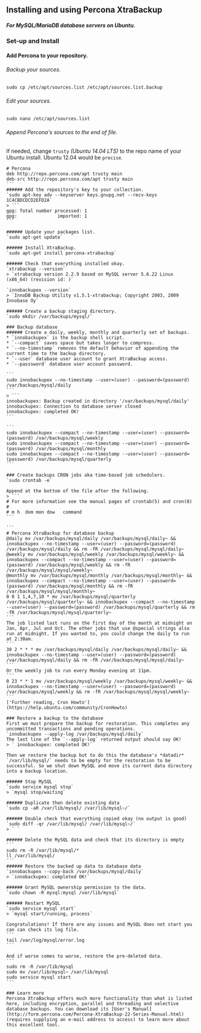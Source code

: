 ## Installing and using Percona XtraBackup
##### For MySQL/MariaDB database servers on Ubuntu.

### Set-up and Install
#### Add Percona to your repository.

###### Backup your sources.
`sudo cp /etc/apt/sources.list /etc/apt/sources.list.backup`

###### Edit your sources.
`sudo nano /etc/apt/sources.list`

###### Append Percona's sources to the end of file.
If needed, change `trusty` *(Ubuntu 14.04 LTS)* to the repo name of your Ubuntu install. Ubuntu 12.04 would be `precise`.
````
# Percona
deb http://repo.percona.com/apt trusty main
deb-src http://repo.percona.com/apt trusty main
```
###### Add the repository's key to your collection.
`sudo apt-key adv --keyserver keys.gnupg.net --recv-keys 1C4CBDCDCD2EFD2A`
> ```
gpg: Total number processed: 1
gpg:               imported: 1
```

###### Update your packages list.
`sudo apt-get update`

###### Install XtraBackup.
`sudo apt-get install percona-xtrabackup`

###### Check that everything installed okay.
`xtrabackup --version`
> `xtrabackup version 2.2.9 based on MySQL server 5.6.22 Linux (x86_64) (revision id: )`

`innobackupex --version`
> `InnoDB Backup Utility v1.5.1-xtrabackup; Copyright 2003, 2009 Innobase Oy`

###### Create a backup staging directory.
`sudo mkdir /var/backups/mysql/`

### Backup database
###### Create a daily, weekly, monthly and quarterly set of backups.
* `innobackupex` is the backup shell script.
* `--compact` saves space but takes longer to compress.
* `--no-timestamp` removes the default behavior of appending the current time to the backup directory.
* `--user` database user account to grant XtraBackup access.
* `--passsword` database user account password.

```
sudo innobackupex --no-timestamp --user=(user) --password=(password) /var/backups/mysql/daily
```
> ```
innobackupex: Backup created in directory '/var/backups/mysql/daily'
innobackupex: Connection to database server closed
innobackupex: completed OK!
```

```
sudo innobackupex --compact --no-timestamp --user=(user) --password=(password) /var/backups/mysql/weekly
sudo innobackupex --compact --no-timestamp --user=(user) --password=(password) /var/backups/mysql/monthly
sudo innobackupex --compact --no-timestamp --user=(user) --password=(password) /var/backups/mysql/quarterly
```

### Create backups CRON jobs aka time-based job schedulers.
`sudo crontab -e`

Append at the bottom of the file after the following.
> ```
# For more information see the manual pages of crontab(5) and cron(8)
#
# m h  dom mon dow   command
```

```
# Percona XtraBackup for database backup
@daily mv /var/backups/mysql/daily /var/backups/mysql/daily~ && innobackupex --no-timestamp --user=(user) --password=(password) /var/backups/mysql/daily && rm -fR /var/backups/mysql/mysql/daily~
@weekly mv /var/backups/mysql/weekly /var/backups/mysql/weekly~ && innobackupex --compact --no-timestamp --user=(user) --password=(password) /var/backups/mysql/weekly && rm -fR /var/backups/mysql/mysql/weekly~
@monthly mv /var/backups/mysql/monthly /var/backups/mysql/monthly~ && innobackupex --compact --no-timestamp --user=(user) --password=(password) /var/backups/mysql/monthly && rm -fR /var/backups/mysql/mysql/monthly~
0 0 1 1,4,7,10 * mv /var/backups/mysql/quarterly /var/backups/mysql/quarterly~ && innobackupex --compact --no-timestamp --user=(user) --password=(password) /var/backups/mysql/quarterly && rm -fR /var/backups/mysql/mysql/quarterly~
```
The job listed last runs on the first day of the month at midnight on Jan, Apr, Jul and Oct. The other jobs that use @special strings also run at midnight. If you wanted to, you could change the daily to run at 2:30am.
```
30 2 * * * mv /var/backups/mysql/daily /var/backups/mysql/daily~ && innobackupex --no-timestamp --user=(user) --password=(password) /var/backups/mysql/daily && rm -fR /var/backups/mysql/mysql/daily~
```
Or the weekly job to run every Monday evening at 11pm.
```
0 23 * * 1 mv /var/backups/mysql/weekly /var/backups/mysql/weekly~ && innobackupex --no-timestamp --user=(user) --password=(password) /var/backups/mysql/weekly && rm -fR /var/backups/mysql/mysql/weekly~
```
['Further reading, Cron Howto'](https://help.ubuntu.com/community/CronHowto)

### Restore a backup to the database
First we must prepare the backup for restoration. This completes any uncommitted transactions and pending operations.
`innobackupex --apply-log /var/backups/mysql/daily`
The last line of the `--apply-log` returned output should say OK!
> ` innobackupex: completed OK!`

Then we restore the backup but to do this the database's *datadir* `/var/lib/mysql/` needs to be empty for the restoration to be successful. So we shut down MySQL and move its current data directory into a backup location.

###### Stop MySQL
`sudo service mysql stop`
> `mysql stop/waiting`

###### Duplicate then delete existing data
`sudo cp -aR /var/lib/mysql/ /var/lib/mysql~/`

###### Double check that everything copied okay (no output is good)
`sudo diff -qr /var/lib/mysql/ /var/lib/mysql~/`
> ` `

###### Delete the MySQL data and check that its directory is empty
```
sudo rm -R /var/lib/mysql/*
ll /var/lib/mysql/
```
###### Restore the backed up data to database data
`innobackupex --copy-back /var/backups/mysql/daily`
> `innobackupex: completed OK!`

###### Grant MySQL ownership permission to the data.
`sudo chown -R mysql:mysql /var/lib/mysql`

###### Restart MySQL
`sudo service mysql start`
> `mysql start/running, process`

Congratulations! If there are any issues and MySQL does not start you can can check its log file.
```
tail /var/log/mysql/error.log
```

And if worse comes to worse, restore the pre-deleted data.
```
sudo rm -R /var/lib/mysql
sudo mv /var/lib/mysql~ /var/lib/mysql
sudo service mysql start
```

### Learn more
Percona XtraBackup offers much more functionality than what is listed here, including encryption, parallel and threading and selective database backups. You can download its [User's Manual](http://form.percona.com/Percona-XtraBackup-22-Series-Manual.html) (requires supplying an e-mail address to access) to learn more about this excellent tool.